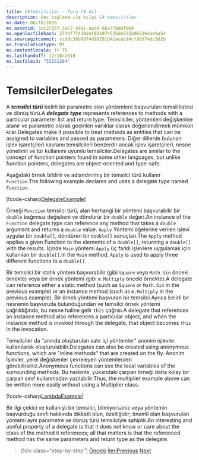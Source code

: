 ```yaml
---
title: C#Temsilciler - Turu C# dil
description: Geç bağlama ile bilgi C# temsilciler
ms.date: 08/10/2016
ms.assetid: 3cc27357-3ac2-43a1-aad0-86a77b88f884
ms.openlocfilehash: 2744f774392ef021974535de535b063264ae9a54
ms.sourcegitcommit: ccd8c36b0d74d99291d41aceb14cf98d74dc9d2b
ms.translationtype: MT
ms.contentlocale: tr-TR
ms.lasthandoff: 12/10/2018
ms.locfileid: "53151284"
---
```

# <a name="delegates"></a><span data-ttu-id="dcb3a-103">Temsilciler</span><span class="sxs-lookup"><span data-stu-id="dcb3a-103">Delegates</span></span>

<span data-ttu-id="dcb3a-104">A ***temsilci türü*** belirli bir parametre olan yöntemlere başvuruları temsil listesi ve dönüş türü.</span><span class="sxs-lookup"><span data-stu-id="dcb3a-104">A ***delegate type*** represents references to methods with a particular parameter list and return type.</span></span> <span data-ttu-id="dcb3a-105">Temsilciler, yöntemleri değişkenine atanır ve parametre olarak geçirilen varlıklar olarak değerlendirmek mümkün kılar.</span><span class="sxs-lookup"><span data-stu-id="dcb3a-105">Delegates make it possible to treat methods as entities that can be assigned to variables and passed as parameters.</span></span> <span data-ttu-id="dcb3a-106">Diğer dillerde bulunan işlev işaretçileri kavramı temsilcileri benzerdir ancak işlev işaretçileri, nesne yönelimli ve tür kullanımı uyumlu temsilciler.</span><span class="sxs-lookup"><span data-stu-id="dcb3a-106">Delegates are similar to the concept of function pointers found in some other languages, but unlike function pointers, delegates are object-oriented and type-safe.</span></span>

<span data-ttu-id="dcb3a-107">Aşağıdaki örnek bildirir ve adlandırılmış bir temsilci türü kullanır `Function`.</span><span class="sxs-lookup"><span data-stu-id="dcb3a-107">The following example declares and uses a delegate type named `Function`.</span></span>

[!code-csharp[DelegateExample](../../../samples/snippets/csharp/tour/delegates/Program.cs#L3-L37)]

<span data-ttu-id="dcb3a-108">Örneği `Function` temsilci türü, alan herhangi bir yöntemi başvurabilir bir `double` bağımsız değişkeni ve döndürür bir `double` değeri.</span><span class="sxs-lookup"><span data-stu-id="dcb3a-108">An instance of the `Function` delegate type can reference any method that takes a `double` argument and returns a `double` value.</span></span> <span data-ttu-id="dcb3a-109">`Apply` Yöntemi öğelerine verilen işlevi uygular bir `double[]`, döndüren bir `double[]` sonuçları.</span><span class="sxs-lookup"><span data-stu-id="dcb3a-109">The `Apply` method applies a given Function to the elements of a `double[]`, returning a `double[]` with the results.</span></span> <span data-ttu-id="dcb3a-110">İçinde `Main` yöntemi `Apply` üç farklı işlevlere uygulamak için kullanılan bir `double[]`.</span><span class="sxs-lookup"><span data-stu-id="dcb3a-110">In the `Main` method, `Apply` is used to apply three different functions to a `double[]`.</span></span>

<span data-ttu-id="dcb3a-111">Bir temsilci bir statik yöntem başvurabilir (gibi `Square` veya `Math.Sin` önceki örnekte) veya bir örnek yöntemi (gibi `m.Multiply` önceki örnekte).</span><span class="sxs-lookup"><span data-stu-id="dcb3a-111">A delegate can reference either a static method (such as `Square` or `Math.Sin` in the previous example) or an instance method (such as `m.Multiply` in the previous example).</span></span> <span data-ttu-id="dcb3a-112">Bir örnek yöntemi başvuran bir temsilci Ayrıca belirli bir nesnenin başvuruda bulunduğundan ve temsilci örnek yöntemi çağrıldığında, bu nesne haline gelir `this` çağrısı.</span><span class="sxs-lookup"><span data-stu-id="dcb3a-112">A delegate that references an instance method also references a particular object, and when the instance method is invoked through the delegate, that object becomes `this` in the invocation.</span></span>

<span data-ttu-id="dcb3a-113">Temsilciler da "anında oluşturulan satır içi yöntemler" anonim işlevler kullanılarak oluşturulabilir.</span><span class="sxs-lookup"><span data-stu-id="dcb3a-113">Delegates can also be created using anonymous functions, which are "inline methods" that are created on the fly.</span></span> <span data-ttu-id="dcb3a-114">Anonim İşlevler, yerel değişkenler çevreleyen yöntemlerden görebilirsiniz.</span><span class="sxs-lookup"><span data-stu-id="dcb3a-114">Anonymous functions can see the local variables of the surrounding methods.</span></span> <span data-ttu-id="dcb3a-115">Bu nedenle, yukarıdaki çarpan örneği daha kolay bir çarpan sınıf kullanmadan yazılabilir:</span><span class="sxs-lookup"><span data-stu-id="dcb3a-115">Thus, the multiplier example above can be written more easily without using a Multiplier class:</span></span>

[!code-csharp[LambdaExample](../../../samples/snippets/csharp/tour/delegates/Program.cs#L44-L44)]

<span data-ttu-id="dcb3a-116">Bir ilgi çekici ve kullanışlı bir temsilci, bilmiyorsanız veya yöntemin başvurduğu sınıfı hakkında dikkatli olun, özelliğidir; önemli olan başvurulan yöntemi aynı parametre ve dönüş türü temsilciyle sahiptir.</span><span class="sxs-lookup"><span data-stu-id="dcb3a-116">An interesting and useful property of a delegate is that it does not know or care about the class of the method it references; all that matters is that the referenced method has the same parameters and return type as the delegate.</span></span>

>[!div class="step-by-step"]
><span data-ttu-id="dcb3a-117">[Önceki](enums.md)
>[İleri](attributes.md)</span><span class="sxs-lookup"><span data-stu-id="dcb3a-117">[Previous](enums.md)
[Next](attributes.md)</span></span>